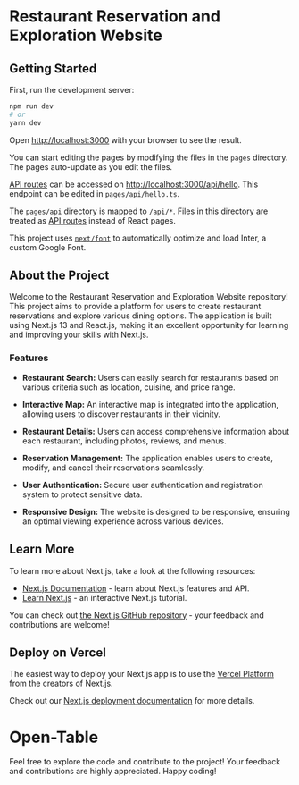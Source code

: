 # Restaurant Reservation and Exploration Website


## Getting Started

First, run the development server:

```bash
npm run dev
# or
yarn dev
```

Open [http://localhost:3000](http://localhost:3000) with your browser to see the result.

You can start editing the pages by modifying the files in the `pages` directory. The pages auto-update as you edit the files.

[API routes](https://nextjs.org/docs/api-routes/introduction) can be accessed on [http://localhost:3000/api/hello](http://localhost:3000/api/hello). This endpoint can be edited in `pages/api/hello.ts`.

The `pages/api` directory is mapped to `/api/*`. Files in this directory are treated as [API routes](https://nextjs.org/docs/api-routes/introduction) instead of React pages.

This project uses [`next/font`](https://nextjs.org/docs/basic-features/font-optimization) to automatically optimize and load Inter, a custom Google Font.

## About the Project

Welcome to the Restaurant Reservation and Exploration Website repository! This project aims to provide a platform for users to create restaurant reservations and explore various dining options. The application is built using Next.js 13 and React.js, making it an excellent opportunity for learning and improving your skills with Next.js.

### Features

- **Restaurant Search:** Users can easily search for restaurants based on various criteria such as location, cuisine, and price range.

- **Interactive Map:** An interactive map is integrated into the application, allowing users to discover restaurants in their vicinity.

- **Restaurant Details:** Users can access comprehensive information about each restaurant, including photos, reviews, and menus.

- **Reservation Management:** The application enables users to create, modify, and cancel their reservations seamlessly.

- **User Authentication:** Secure user authentication and registration system to protect sensitive data.

- **Responsive Design:** The website is designed to be responsive, ensuring an optimal viewing experience across various devices.

## Learn More

To learn more about Next.js, take a look at the following resources:

- [Next.js Documentation](https://nextjs.org/docs) - learn about Next.js features and API.
- [Learn Next.js](https://nextjs.org/learn) - an interactive Next.js tutorial.

You can check out [the Next.js GitHub repository](https://github.com/vercel/next.js/) - your feedback and contributions are welcome!

## Deploy on Vercel

The easiest way to deploy your Next.js app is to use the [Vercel Platform](https://vercel.com/new?utm_medium=default-template&filter=next.js&utm_source=create-next-app&utm_campaign=create-next-app-readme) from the creators of Next.js.

Check out our [Next.js deployment documentation](https://nextjs.org/docs/deployment) for more details.

# Open-Table

Feel free to explore the code and contribute to the project! Your feedback and contributions are highly appreciated. Happy coding!